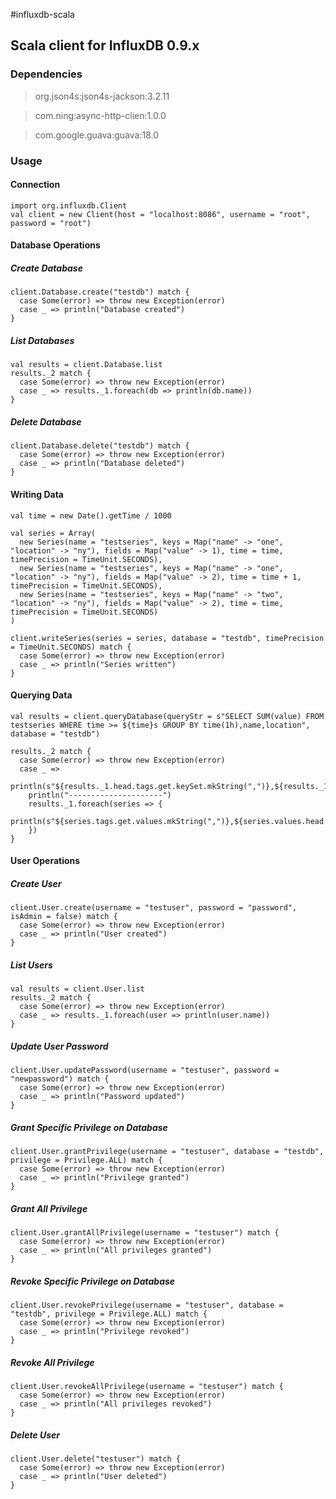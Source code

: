 #influxdb-scala

## Scala client for InfluxDB 0.9.x

### Dependencies
>org.json4s:json4s-jackson:3.2.11

>com.ning:async-http-clien:1.0.0

>com.google.guava:guava:18.0

### Usage

#### Connection
```
import org.influxdb.Client
val client = new Client(host = "localhost:8086", username = "root", password = "root")
```

#### Database Operations
##### Create Database
```
client.Database.create("testdb") match {
  case Some(error) => throw new Exception(error)
  case _ => println("Database created")
}
```

##### List Databases
```
val results = client.Database.list
results._2 match {
  case Some(error) => throw new Exception(error)
  case _ => results._1.foreach(db => println(db.name))
}
```

##### Delete Database
```
client.Database.delete("testdb") match {
  case Some(error) => throw new Exception(error)
  case _ => println("Database deleted")
}
```

#### Writing Data
```
val time = new Date().getTime / 1000

val series = Array(
  new Series(name = "testseries", keys = Map("name" -> "one", "location" -> "ny"), fields = Map("value" -> 1), time = time, timePrecision = TimeUnit.SECONDS),
  new Series(name = "testseries", keys = Map("name" -> "one", "location" -> "ny"), fields = Map("value" -> 2), time = time + 1, timePrecision = TimeUnit.SECONDS),
  new Series(name = "testseries", keys = Map("name" -> "two", "location" -> "ny"), fields = Map("value" -> 2), time = time, timePrecision = TimeUnit.SECONDS)
)

client.writeSeries(series = series, database = "testdb", timePrecision = TimeUnit.SECONDS) match {
  case Some(error) => throw new Exception(error)
  case _ => println("Series written")
}
```

#### Querying Data
```
val results = client.queryDatabase(queryStr = s"SELECT SUM(value) FROM testseries WHERE time >= ${time}s GROUP BY time(1h),name,location", database = "testdb")

results._2 match {
  case Some(error) => throw new Exception(error)
  case _ =>
    println(s"${results._1.head.tags.get.keySet.mkString(",")},${results._1.head.columns.mkString(",")}")
    println("---------------------")
    results._1.foreach(series => {
      println(s"${series.tags.get.values.mkString(",")},${series.values.head.mkString(",")}")
    })
}
```

#### User Operations
##### Create User
```
client.User.create(username = "testuser", password = "password", isAdmin = false) match {
  case Some(error) => throw new Exception(error)
  case _ => println("User created")
}
```

##### List Users
```
val results = client.User.list
results._2 match {
  case Some(error) => throw new Exception(error)
  case _ => results._1.foreach(user => println(user.name))
}
```

##### Update User Password
```
client.User.updatePassword(username = "testuser", password = "newpassword") match {
  case Some(error) => throw new Exception(error)
  case _ => println("Password updated")
}
```

##### Grant Specific Privilege on Database
```
client.User.grantPrivilege(username = "testuser", database = "testdb", privilege = Privilege.ALL) match {
  case Some(error) => throw new Exception(error)
  case _ => println("Privilege granted")
}
```

##### Grant All Privilege
```
client.User.grantAllPrivilege(username = "testuser") match {
  case Some(error) => throw new Exception(error)
  case _ => println("All privileges granted")
}
```

##### Revoke Specific Privilege on Database
```
client.User.revokePrivilege(username = "testuser", database = "testdb", privilege = Privilege.ALL) match {
  case Some(error) => throw new Exception(error)
  case _ => println("Privilege revoked")
}
```

##### Revoke All Privilege
```
client.User.revokeAllPrivilege(username = "testuser") match {
  case Some(error) => throw new Exception(error)
  case _ => println("All privileges revoked")
}
```

##### Delete User
```
client.User.delete("testuser") match {
  case Some(error) => throw new Exception(error)
  case _ => println("User deleted")
}
```
